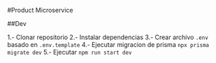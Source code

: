 #Product Microservice

##Dev

1.- Clonar repositorio
2.- Instalar dependencias
3.- Crear archivo `.env` basado en `.env.template`
4.- Ejecutar migracion de prisma `npx prisma migrate dev`
5.- Ejecutar `npm run start dev`
